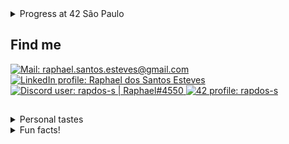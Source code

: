 <!-- <div align="left">
  <div>
    <img title="Raphael" height="135" src="https://github.com/rapdos-s/rapdos-s/blob/main/Avatar%20Cel%20Shading.png?raw=true">
    <img title="Most Used Languages" height="135em" src="https://github-readme-stats.vercel.app/api/top-langs/?username=rapdos-s&layout=compact&langs_count=7&theme=apprentice&border_radius=8&hide_border=true&bg_color=3e3e3e&hide=shell,powershell"/>
  </div>
</div>
<div align="left">
  <div>
    </br>
    &nbsp;&nbsp;
    <img title="C" src="https://img.shields.io/badge/C-3e3e3e?&logo=c&logoColor=white">
    <img title="C++" src="https://img.shields.io/badge/C%2B%2B-3e3e3e?logo=c%2B%2B&logoColor=white">
    <img title="CSS3" src="https://img.shields.io/badge/CSS3-3e3e3e?logo=CSS3&logoColor=white">
    <img title="JavaScript" src="https://img.shields.io/badge/JavaScript-3e3e3e?logo=javascript&logoColor=white">
    <img title="Node.js" src="https://img.shields.io/badge/Node.js-3e3e3e?logo=Node.js&logoColor=white">
    <img title="React" src="https://img.shields.io/badge/React-3e3e3e?logo=react&logoColor=white">
    <img title="Python" src="https://img.shields.io/badge/Python-3e3e3e?logo=python&logoColor=white">
    <img title="Android" src="https://img.shields.io/badge/Android-3e3e3e?logo=android&logoColor=white">
    <img title="KaiOS" src="https://img.shields.io/badge/KaiOS-3e3e3e?logo=KaiOS&logoColor=white">
    <img title="HTML5" src="https://img.shields.io/badge/HTML5-3e3e3e?logo=html5&logoColor=white">
  </div>

<h2>Current projects</h2>

<details>

<summary>42 São Paulo</summary>

###### • [42 São Paulo](https://www.42sp.org.br/ "42 São Paulo")

<img title="Phase One" height="150" align="left" src="https://github.com/rapdos-s/rapdos-s/blob/main/badges/phase_onem.png?raw=true">
<img title="Phase Two" height="150" src="https://github.com/rapdos-s/rapdos-s/blob/main/badges/phase_twom.png?raw=true">
<img title="Phase Three" height="150" src="https://github.com/rapdos-s/rapdos-s/blob/main/badges/phase_threem.png?raw=true">
<img title="common_core" height="150" src="https://github.com/rapdos-s/rapdos-s/blob/main/badges/common_coree.png?raw=true">
<details>
<summary>Phase One</summary>
<div>
    </br>
    <img title="libft" height="100" src="https://github.com/rapdos-s/rapdos-s/blob/main/badges/libftm.png?raw=true">
    <img title="get_next_line" height="100" src="https://github.com/rapdos-s/rapdos-s/blob/main/badges/get_next_linem.png?raw=true">
    <img title="ft_printf" height="100" src="https://github.com/rapdos-s/rapdos-s/blob/main/badges/ft_printfm.png?raw=true">
    <img title="born2beroot" height="100" src="https://github.com/rapdos-s/rapdos-s/blob/main/badges/born2berootm.png?raw=true">
    <img title="so_long" height="100" src="https://github.com/rapdos-s/rapdos-s/blob/main/badges/so_longm.png?raw=true">
    <img title="fract-ol" height="100" src="https://github.com/rapdos-s/rapdos-s/blob/main/badges/fract-olm.png?raw=true">
    <img title="fdf" height="100" src="https://github.com/rapdos-s/rapdos-s/blob/main/badges/fdfm.png?raw=true">
    <img title="pipex" height="100" src="https://github.com/rapdos-s/rapdos-s/blob/main/badges/pipexm.png?raw=true">
    <img title="minitalk" height="100" src="https://github.com/rapdos-s/rapdos-s/blob/main/badges/minitalkm.png?raw=true">
    </br>
</div>
</details>
<details>
<summary>Phase Two</summary>
<div>
    </br>
    <img title="push_swap" height="100" src="https://github.com/rapdos-s/rapdos-s/blob/main/badges/push_swapm.png?raw=true">
    <img title="minishell" height="100" src="https://github.com/rapdos-s/rapdos-s/blob/main/badges/minishellm.png?raw=true">
    <img title="philosophers" height="100" src="https://github.com/rapdos-s/rapdos-s/blob/main/badges/philosophersm.png?raw=true">
    <img title="netpractice" height="100" src="https://github.com/rapdos-s/rapdos-s/blob/main/badges/netpracticem.png?raw=true">
    <img title="cub3d" height="100" src="https://github.com/rapdos-s/rapdos-s/blob/main/badges/cub3dm.png?raw=true">
    <img title="minirt" height="100" src="https://github.com/rapdos-s/rapdos-s/blob/main/badges/minirtm.png?raw=true">
    </br>
</div>
</details>
<details>
<summary>Phase Three</summary>
<div>
    </br>
	<img title="cpp" height="100" src="https://github.com/rapdos-s/rapdos-s/blob/main/badges/cppm.png?raw=true">
	<img title="ft_containers" height="100" src="https://github.com/rapdos-s/rapdos-s/blob/main/badges/ft_containersm.png?raw=true">
	<img title="inception" height="100" src="https://github.com/rapdos-s/rapdos-s/blob/main/badges/inceptionm.png?raw=true">
	<img title="webserv" height="100" src="https://github.com/rapdos-s/rapdos-s/blob/main/badges/webservm.png?raw=true">
	<img title="ft_irc" height="100" src="https://github.com/rapdos-s/rapdos-s/blob/main/badges/ft_ircm.png?raw=true">
	<img title="ft_transcendence" height="100" src="https://github.com/rapdos-s/rapdos-s/blob/main/badges/ft_transcendencem.png?raw=true">
    </br>
</div>
</details>
<details>
<summary>Colaboration</summary>
<div>
    </br>
	<img title="events" height="100" src="https://github.com/rapdos-s/rapdos-s/blob/main/badges/eventsh.png?raw=true">
	<img title="voxotron" height="100" src="https://github.com/rapdos-s/rapdos-s/blob/main/badges/voxotronh.png?raw=true">
	<img title="evaluation" height="100" src="https://github.com/rapdos-s/rapdos-s/blob/main/badges/evaluationh.png?raw=true">
    </br>
</div>
</details>
<details>
<summary>Services</summary>
<div>
    </br>
	<img title="survey" height="100" src="https://github.com/rapdos-s/rapdos-s/blob/main/badges/surveyh.png?raw=true">
	<img title="volunteer" height="100" src="https://github.com/rapdos-s/rapdos-s/blob/main/badges/volunteerh.png?raw=true">
	<img title="entrepreneur" height="100" src="https://github.com/rapdos-s/rapdos-s/blob/main/badges/entrepreneurh.png?raw=true">
    </br>
</div>
</details>
</details>

<details>

<summary>Tracks at Exercism</summary>

###### • [C](https://exercism.org/profiles/radossa "C track at Exercism")

- [ ] Easy exercises;
- [ ] Medium exercises;
- [ ] Hard exercises.

</details>
-->

<details>
  <summary>Progress at 42 São Paulo</summary>

<picture>
  <source
    media="(prefers-color-scheme: dark)"
    srcset="https://geps.dev/progress/100?dangerColor=3e3e3e&warningColor=3e3e3e&successColor=3e3e3e"
  >
  <source
    media="(prefers-color-scheme: light)"
    srcset="https://geps.dev/progress/100?dangerColor=aaaaaa&warningColor=aaaaaa&successColor=aaaaaa"
  >
  <img
    alt="Humam Coder progress bar at 100%"
    src="https://geps.dev/progress/100?dangerColor=3e3e3e&warningColor=3e3e3e&successColor=3e3e3e"
  >
</picture>
Human Coder (2022-2023)


</details>

<h2>Find me</h2>

<a href="mailto:raphael.santos.esteves@gmail.com">
  <picture>
    <source
      media="(prefers-color-scheme: dark)"
      srcset="https://img.shields.io/badge/| Mail-3e3e3e?style=flat-square&logo=gmail&logoColor=e3e3e3"
    >
    <source
      media="(prefers-color-scheme: light)"
      srcset="https://img.shields.io/badge/| Mail-e3e3e3?style=flat-square&logo=gmail&logoColor=3e3e3e"
    >
    <img
  	  alt="Mail: raphael.santos.esteves@gmail.com"
      src="https://img.shields.io/badge/| Mail-3e3e3e?style=flat-square&logo=gmail&logoColor=e3e3e3"
    >
  </picture>
</a>

<a href="https://www.linkedin.com/in/rapdos-s/">
  <picture>
    <source
      media="(prefers-color-scheme: dark)"
      srcset="https://img.shields.io/badge/| LinkedIn-3e3e3e?style=flat-square&logo=linkedin&logoColor=e3e3e3"
    >
    <source
      media="(prefers-color-scheme: light)"
      srcset="https://img.shields.io/badge/| LinkedIn-e3e3e3?style=flat-square&logo=linkedin&logoColor=3e3e3e"
    >
    <img
  	  alt="LinkedIn profile: Raphael dos Santos Esteves"
      src="https://img.shields.io/badge/| LinkedIn-3e3e3e?style=flat-square&logo=linkedin&logoColor=e3e3e3"
    >
  </picture>
</a>

<a href="https://discordapp.com/users/797961558889070623/">
  <picture>
    <source
      media="(prefers-color-scheme: dark)"
      srcset="https://img.shields.io/badge/| Discord-3e3e3e?style=flat-square&logo=discord&logoColor=e3e3e3"
    >
    <source
      media="(prefers-color-scheme: light)"
      srcset="https://img.shields.io/badge/| Discord-e3e3e3?style=flat-square&logo=discord&logoColor=3e3e3e"
    >
    <img
  	  alt="Discord user: rapdos-s | Raphael#4550"
      src="https://img.shields.io/badge/| Discord-3e3e3e?style=flat-square&logo=discord&logoColor=e3e3e3"
    >
  </picture>
</a>

<a href="https://profile.intra.42.fr/users/rapdos-s">
  <picture>
    <source
      media="(prefers-color-scheme: dark)"
      srcset="https://img.shields.io/badge/| 42 São Paulo-3e3e3e?style=flat-square&logo=42&logoColor=e3e3e3"
    >
    <source
      media="(prefers-color-scheme: light)"
      srcset="https://img.shields.io/badge/| 42 São Paulo-e3e3e3?style=flat-square&logo=42&logoColor=3e3e3e"
    >
    <img
  	  alt="42 profile: rapdos-s"
      src="https://img.shields.io/badge/| 42 São Paulo-3e3e3e?style=flat-square&logo=42&logoColor=e3e3e3"
    >
  </picture>
</a>

<!--
<a href="https://exercism.org/profiles/rapdos-s">
  <picture>
    <source
      media="(prefers-color-scheme: dark)"
      srcset="https://img.shields.io/badge/| Exercism-3e3e3e?style=flat-square&logo=Exercism&logoColor=e3e3e3"
    >
    <source
      media="(prefers-color-scheme: light)"
      srcset="https://img.shields.io/badge/| Exercism-e3e3e3?style=flat-square&logo=Exercism&logoColor=3e3e3e"
    >
    <img
  	  alt="Exercism profile: rapdos-s"
      src="https://img.shields.io/badge/| Exercism-3e3e3e?style=flat-square&logo=Exercism&logoColor=e3e3e3"
    >
  </picture>
</a>
 -->
<h2></h2> <!-- Line divisor -->

<details>
  <summary>Personal tastes</summary>

  - ♟️ [Chess](https://www.chess.com/member/rapdos-s "Chess.com Profile");

  - 😁 Bad Jokes;

  - 🌾 [Stardew Valley](https://steamcommunity.com/id/rapdos-s/ "Steam Profile");

  - 🥜 Paçoca (Peanut Candy).

</details>

<details>
  <summary>Fun facts!</summary>

  - 🎵 I learned to play acoustic guitar even though I didn't like to listen to music;

  - 🏃 The username "**rapdos**" sounds like "**fasterous**" in Brazilian Portuguese;

</details>

<!-- Herobrine: I'm still here, boy. -->
